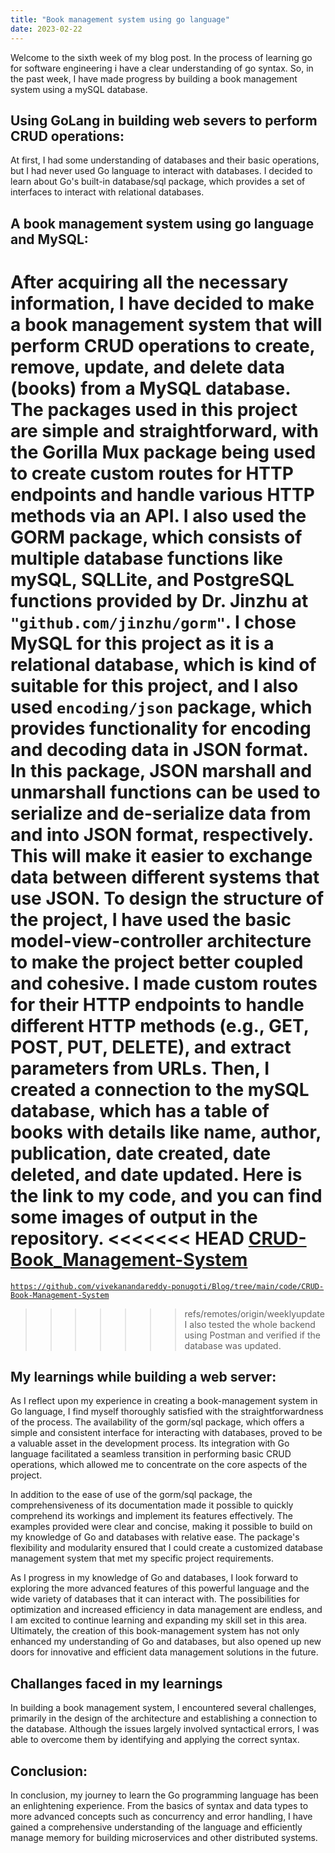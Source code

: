 ```yaml
---
title: "Book management system using go language"
date: 2023-02-22
---
```


Welcome to the sixth week of my blog post. In the process of learning go for software engineering i have a clear understanding of go syntax. So, in the past week, I have made progress by building a book management system using a mySQL database.

## Using GoLang in building web severs to perform CRUD operations:
At first, I had some understanding of databases and their basic operations, but I had never used Go language to interact with databases. I decided to learn about Go's built-in database/sql package, which provides a set of interfaces to interact with relational databases.

## A book management system using go language and MySQL:
After acquiring all the necessary information, I have decided to make a book management system that will perform CRUD operations to create, remove, update, and delete data (books) from a MySQL database. The packages used in this project are simple and straightforward, with the Gorilla Mux package being used to create custom routes for HTTP endpoints and handle various HTTP methods via an API. I also used the GORM package, which consists of multiple database functions like mySQL, SQLLite, and PostgreSQL functions provided by Dr. Jinzhu at <code>"github.com/jinzhu/gorm"</code>. I chose MySQL for this project as it is a relational database, which is kind of suitable for this project, and I also used <code>encoding/json</code> package, which provides functionality for encoding and decoding data in JSON format. In this package, JSON marshall and unmarshall functions can be used to serialize and de-serialize data from and into JSON format, respectively. This will make it easier to exchange data between different systems that use JSON. To design the structure of the project, I have used the basic model-view-controller architecture to make the project better coupled and cohesive. I made custom routes for their HTTP endpoints to handle different HTTP methods (e.g., GET, POST, PUT, DELETE), and extract parameters from URLs. Then, I created a connection to the mySQL database, which has a table of books with details like name, author, publication, date created, date deleted, and date updated. Here is the link to my code, and you can find some images of output in the repository. 
<<<<<<< HEAD
<a href="https://github.com/vivekanandareddy-ponugoti/Blog/tree/main/code/CRUD-Book-Management-System">CRUD-Book_Management-System</a>
=======
<code>https://github.com/vivekanandareddy-ponugoti/Blog/tree/main/code/CRUD-Book-Management-System</code>

>>>>>>> refs/remotes/origin/weeklyupdate
I also tested the whole backend using Postman and verified if the database was updated.

## My learnings while building a web server:
As I reflect upon my experience in creating a book-management system in Go language, I find myself thoroughly satisfied with the straightforwardness of the process. The availability of the gorm/sql package, which offers a simple and consistent interface for interacting with databases, proved to be a valuable asset in the development process. Its integration with Go language facilitated a seamless transition in performing basic CRUD operations, which allowed me to concentrate on the core aspects of the project.

In addition to the ease of use of the gorm/sql package, the comprehensiveness of its documentation made it possible to quickly comprehend its workings and implement its features effectively. The examples provided were clear and concise, making it possible to build on my knowledge of Go and databases with relative ease. The package's flexibility and modularity ensured that I could create a customized database management system that met my specific project requirements.

As I progress in my knowledge of Go and databases, I look forward to exploring the more advanced features of this powerful language and the wide variety of databases that it can interact with. The possibilities for optimization and increased efficiency in data management are endless, and I am excited to continue learning and expanding my skill set in this area. Ultimately, the creation of this book-management system has not only enhanced my understanding of Go and databases, but also opened up new doors for innovative and efficient data management solutions in the future.

## Challanges faced in my learnings
In building a book management system, I encountered several challenges, primarily in the design of the architecture and establishing a connection to the database. Although the issues largely involved syntactical errors, I was able to overcome them by identifying and applying the correct syntax.

## Conclusion:
In conclusion, my journey to learn the Go programming language has been an enlightening experience. From the basics of syntax and data types to more advanced concepts such as concurrency and error handling, I have gained a comprehensive understanding of the language and efficiently manage memory for building microservices and other distributed systems.
